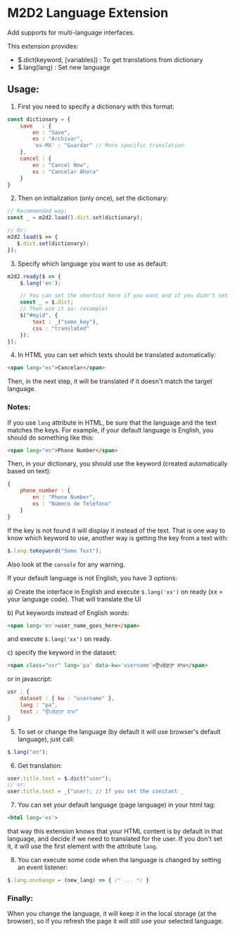 # M2D2 Language Extension

Add supports for multi-language interfaces.

This extension provides:

* $.dict(keyword, [variables])  : To get translations from dictionary
* $.lang(lang)                  : Set new language

## Usage:
1) First you need to specify a dictionary with this format:
```js
const dictionary = {
    save   : {
        en : "Save",
        es : "Archivar",
        'es-MX' : "Guardar" // More specific translation
    },
    cancel : {
        en : "Cancel Now",
        es : "Cancelar Ahora"
    }
}
```

2) Then on initialization (only once), set the dictionary:
```js
// Recommended way:
const _ = m2d2.load().dict.set(dictionary);

// Or:
m2d2.load($ => {
   $.dict.set(dictionary);
});
```

3) Specify which language you want to use as default:
```js
m2d2.ready($ => {
    $.lang('en');

    // You can set the shortcut here if you want and if you didn't set it before:
    const _ = $.dict;
    // Then use it as: (example)
    $("#myid", {
        text : _("some_key"),
        css : "translated"
    });
});
```

4) In HTML you can set which texts should be translated automatically:
```html
<span lang="es">Cancelar</span>
```       
Then, in the next step, it will be translated if it doesn't match the target language.

### Notes: 
If you use `lang` attribute in HTML, be sure that the language and the text matches the keys. 
For example, if your default language is English, you should do something like this:
```html
<span lang="en">Phone Number</span>
```

Then, in your dictionary, you should use the keyword (created automatically based on text):
```js
{
    phone_number : {
        en : "Phone Number",
        es : "Número de Teléfono"
    }
}
```
If the key is not found it will display it instead of the text. 
That is one way to know which keyword to use, another way
is getting the key from a text with: 
```js
$.lang.toKeyword("Some Text");
```
Also look at the `console` for any warning.

If your default language is not English, you have 3 options:

a) Create the interface in English and execute `$.lang('xx')` on ready (xx = your language code). That will translate the UI

b) Put keywords instead of English words:
```html
<span lang='en'>user_name_goes_here</span>
```
and execute `$.lang('xx')` on ready.

c) specify the keyword in the dataset: 
```html
<span class="usr" lang='pa' data-kw='username'>ਉਪਭੋਗਤਾ ਨਾਮ</span>
```
or in javascript:
```js
usr : {
    dataset : { kw : "username" },
    lang : "pa",
    text : "ਉਪਭੋਗਤਾ ਨਾਮ"
}
```

5) To set or change the language (by default it will use browser's default language), just call:
```js 
$.lang("en");
```

6) Get translation:
```js
user.title.text = $.dict("user");
// or:
user.title.text = _("user); // If you set the constant _
```

7) You can set your default language (page language) in your html tag:
```html
<html lang='es'>
```
that way this extension knows that your HTML content is by default in that language, 
and decide if we need to translated for the user.
If you don't set it, it will use the first element with the attribute `lang`.

8) You can execute some code when the language is changed by setting an event listener:
```js
$.lang.onchange = (new_lang) => { /* ... */ }
```

### Finally:
When you change the language, it will keep it in the local storage (at the browser),  so
if you refresh the page it will still use your selected language.
